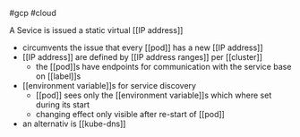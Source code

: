 #gcp #cloud

A Sevice is issued a static virtual [[IP address]]
- circumvents the issue that every [[pod]] has a new [[IP address]]
- [[IP address]] are defined by [[IP address ranges]] per [[cluster]]
	- the [[pod]]s have endpoints for communication with the service base on [[label]]s
- [[environment variable]]s for service discovery
	- [[pod]] sees only the [[environment variable]]s which where set during its start
	- changing effect only visible after re-start of [[pod]]
- an alternativ is [[kube-dns]]